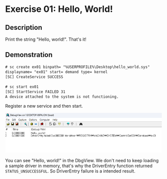 # Exercise 01: Hello, World!

## Description

Print the string "Hello, world!". That's it!

## Demonstration

```
# sc create ex01 binpath= "%USERPROFILE%\Desktop\hello_world.sys" displayname= "ex01" start= demand type= kernel
[SC] CreateService SUCCESS

# sc start ex01
[SC] StartService FAILED 31
A device attached to the system is not functioning.
```

Register a new service and then start.

![](../images/ex01/output.png)

You can see "Hello, world!" in the DbgView. We don't need to keep loading a sample driver in memory, that's why the DriverEntry function returned `STATUS_UNSUCCESSFUL`. So DriverEntry failure is a intended result.
